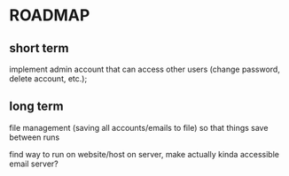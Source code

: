 # ROADMAP

## short term

implement admin account that can access other users (change password, delete account, etc.);

## long term

file management (saving all accounts/emails to file) so that things save between runs

find way to run on website/host on server, make actually kinda accessible email server?